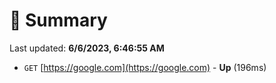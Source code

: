 # 📖 Summary
Last updated: **6/6/2023, 6:46:55 AM**

- `GET` [https://google.com](https://google.com) - **Up** (196ms)
